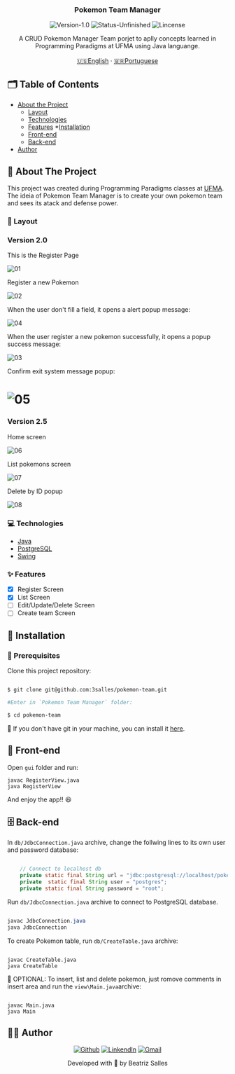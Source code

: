 <p align="center">
  <h3 align="center">Pokemon Team Manager</h3>

<p align="center">
  <img src="https://img.shields.io/static/v1?label=Version&message=1.0&color=7159c1" alt="Version-1.0" />
  <img src="https://img.shields.io/badge/status-unfinished-orange" alt="Status-Unfinished "/>
  <img src="https://img.shields.io/static/v1?label=Lincense&message=MIT&color=0000ff " alt="Lincense" />
</p>

<p align="center">
    A CRUD  Pokemon Manager Team porjet to aplly concepts learned in Programming Paradigms at UFMA using Java languange.
    <br />
    <br />
    <a href="README.md">🇺🇸English</a>
    ·
    <a href="README-pt.md">🇧🇷Portuguese</a>
  </p>
</p>

<!-- TABLE OF CONTENTS -->

## 🗂 Table of Contents

* [About the Project](#book-about-the-project)
  * [Layout](#art-layout)
  * [Technologies](#computer-technologies)
  * [Features](#sparkles-features)
*[Installation](#bricks-installation)
  * [Front-end](#lipstick-front-end)
  * [Back-end](#file_cabinet-back-end)
* [Author](#woman_technologist-author)

## :book: About The Project

This project was created during Programming Paradigms classes at [UFMA](https://portalpadrao.ufma.br/site). The ideia of Pokemon Team Manager is to create your own pokemon team and sees its atack and defense power.

### :art: Layout

### Version 2.0
This is the Register Page

![01](https://user-images.githubusercontent.com/62452619/113948991-969ad800-97e4-11eb-8fb2-ac3704db159d.png)

Register a new Pokemon

![02](https://user-images.githubusercontent.com/62452619/113948994-97cc0500-97e4-11eb-96b9-4ec5e192b45d.png)

When the user don't fill a field, it opens a alert popup message:

![04](https://user-images.githubusercontent.com/62452619/113949004-9a2e5f00-97e4-11eb-9918-7f1950dcfa19.png)

When the user register a new pokemon successfully, it opens a popup success message:

![03](https://user-images.githubusercontent.com/62452619/113949001-98fd3200-97e4-11eb-97fd-80d21720efa2.png)


Confirm exit system message popup:

![05](https://user-images.githubusercontent.com/62452619/113953360-0366a000-97ee-11eb-953f-1cfca0910499.png)
=======
### Version 2.5

Home screen

![06](https://user-images.githubusercontent.com/62452619/114790364-05cf7980-9d5b-11eb-909f-ebd65916b4b7.png)

List pokemons screen

![07](https://user-images.githubusercontent.com/62452619/114790367-06681000-9d5b-11eb-9b83-3885983f67c5.png)

Delete by ID popup

![08](https://user-images.githubusercontent.com/62452619/114790371-07993d00-9d5b-11eb-9779-78750feecb28.png)

### :computer: Technologies

- [Java](https://www.java.com/pt-BR/)
- [PostgreSQL](https://www.postgresql.org)
- [Swing]()

### :sparkles: Features

- [x] Register Screen
- [x] List Screen
- [ ] Edit/Update/Delete Screen
- [ ] Create team Screen

## :bricks: Installation

### :construction: Prerequisites

Clone this project repository:

```bash

$ git clone git@github.com:3salles/pokemon-team.git

#Enter in `Pokemon Team Manager` folder:

$ cd pokemon-team
```

🚨 If you don't have git in your machine, you can install it [here](https://git-scm.com/downloads).

## :lipstick: Front-end

Open `gui` folder and run:
```shell
javac RegisterView.java
java RegisterView

```

And enjoy the app!! :laughing:
## :file_cabinet: Back-end

In `db/JdbcConnection.java` archive, change the follwing lines to its own user and password database:

```java

	// Connect to localhost db
	private static final String url = "jdbc:postgresql://localhost/pokemon";
	private  static final String user = "postgres";
	private static final String password = "root";

```

Run `db/JdbcConnection.java` archive to connect to PostgreSQL database.

```java

javac JdbcConnection.java
java JdbcConnection
```

To create Pokemon table, run `db/CreateTable.java` archive:

```shell

javac CreateTable.java
java CreateTable

```

🚨 OPTIONAL: To insert, list and delete pokemon, just romove comments in insert area and run the `view\Main.java`archive:

```shell

javac Main.java
java Main

```

## :woman_technologist: Author

<p align="center">
  <a href="https://github.com/3salles"><img src="https://img.shields.io/badge/-Github-000?style=flat-square&logo=Github&logoColor=white&link=https://github.com/3salles" alt="Github" /></a>
  <a href="https://www.linkedin.com/in/beatriz-salles-b701a31a6/"><img src="https://img.shields.io/badge/-LinkedIn-blue?style=flat-square&logo=Linkedin&logoColor=white&link=https://www.linkedin.com/in/beatriz-salles-b701a31a6" alt="LinkendIn" /></a>
  <a href="mailto:beatrizsallesss@gmail.com"><img src="https://img.shields.io/badge/-Gmail-c14438?style=flat-square&logo=Gmail&logoColor=white&link=mailto:beatrizsallesss@gmail.com" alt="Gmail" /></a>
</p>

<p align="center">Developed with 💜 by Beatriz Salles</p>
